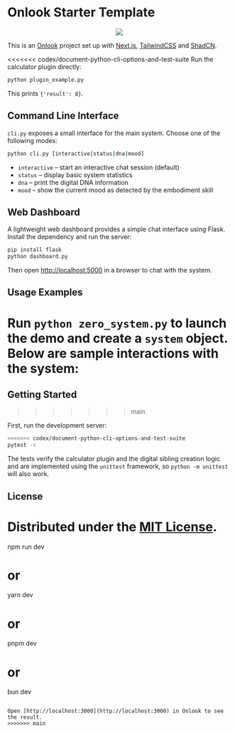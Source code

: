 # Onlook Starter Template

<p align="center">
  <img src="app/favicon.ico" />
</p>

This is an [Onlook](https://onlook.com/) project set up with
[Next.js](https://nextjs.org/), [TailwindCSS](https://tailwindcss.com/) and
[ShadCN](https://ui.shadcn.com).

  <<<<<<< codex/document-python-cli-options-and-test-suite
  Run the calculator plugin directly:
  ```bash
  python plugin_example.py
  ```
  This prints `{'result': 8}`.

  ## Command Line Interface

  `cli.py` exposes a small interface for the main system. Choose one of the
  following modes:

  ```bash
  python cli.py [interactive|status|dna|mood]
  ```

  - `interactive` – start an interactive chat session (default)
  - `status` – display basic system statistics
  - `dna` – print the digital DNA information
  - `mood` – show the current mood as detected by the embodiment skill

  ## Web Dashboard

  A lightweight web dashboard provides a simple chat interface using Flask.
  Install the dependency and run the server:

  ```bash
  pip install flask
  python dashboard.py
  ```

  Then open [http://localhost:5000](http://localhost:5000) in a browser to chat
  with the system.

  ## Usage Examples

  Run `python zero_system.py` to launch the demo and create a `system` object. Below are sample interactions with the system:
  =======
  ## Getting Started
  >>>>>>> main

  First, run the development server:

  ```bash
  <<<<<<< codex/document-python-cli-options-and-test-suite
  pytest -v
  ```

  The tests verify the calculator plugin and the digital sibling creation logic
  and are implemented using the `unittest` framework, so `python -m unittest`
  will also work.

  ## License

  Distributed under the [MIT License](LICENSE).
  =======
  npm run dev
  # or
  yarn dev
  # or
  pnpm dev
  # or
  bun dev
  ```

  Open [http://localhost:3000](http://localhost:3000) in Onlook to see the result.
  >>>>>>> main
